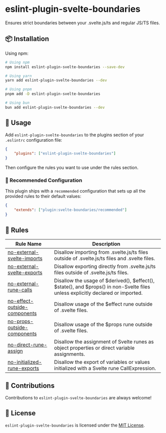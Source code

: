 # eslint-plugin-svelte-boundaries

Ensures strict boundaries between your .svelte.js/ts and regular JS/TS files.

## 📦 Installation

Using npm:

```bash
# Using npm
npm install eslint-plugin-svelte-boundaries --save-dev

# Using yarn
yarn add eslint-plugin-svelte-boundaries --dev

# Using pnpm
pnpm add -D eslint-plugin-svelte-boundaries

# Using bun
bun add eslint-plugin-svelte-boundaries --dev
```

## 🚀 Usage

Add `eslint-plugin-svelte-boundaries` to the plugins section of your `.eslintrc` configuration file:

```json
{
	"plugins": ["eslint-plugin-svelte-boundaries"]
}
```

Then configure the rules you want to use under the rules section.

### 🔧 Recommended Configuration

This plugin ships with a `recommended` configuration that sets up all the provided rules to their default values:

```json
{
	"extends": ["plugin:svelte-boundaries/recommended"]
}
```

## 📜 Rules

| Rule Name                                                                  | Description                                                                                                                     |
| -------------------------------------------------------------------------- | ------------------------------------------------------------------------------------------------------------------------------- |
| [no-external-svelte-imports](docs/rules/no-external-svelte-imports.md)     | Disallow importing from .svelte.js/ts files outside of .svelte.js/ts files and .svelte files.                                   |
| [no-external-svelte-exports](docs/rules/no-external-svelte-exports.md)     | Disallow exporting directly from .svelte.js/ts files outside of .svelte.js/ts files.                                            |
| [no-external-rune-calls](docs/rules/no-external-rune-calls.md)             | Disallow the usage of $derived(), $effect(), $state(), and $props() in non-Svelte files unless explicitly declared or imported. |
| [no-effect-outside-components](docs/rules/no-effect-outside-components.md) | Disallow usage of the $effect rune outside of .svelte files.                                                                    |
| [no-props-outside-components](docs/rules/no-props-outside-components.md)   | Disallow usage of the $props rune outside of .svelte files.                                                                     |
| [no-direct-rune-assign](docs/rules/no-direct-rune-assign.md)               | Disallow the assignment of Svelte runes as object properties or direct variable assignments.                                    |
| [no-initialized-rune-exports](docs/rules/no-initialized-rune-exports.md)   | Disallow the export of variables or values initialized with a Svelte rune CallExpression.                                       |

## 🤝 Contributions

Contributions to `eslint-plugin-svelte-boundaries` are always welcome!

## 📄 License

`eslint-plugin-svelte-boundaries` is licensed under the [MIT License](./LICENSE).
